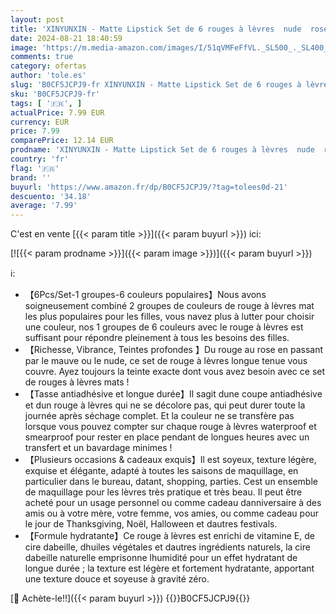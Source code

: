 ```yaml
---
layout: post
title: 'XINYUNXIN - Matte Lipstick Set de 6 rouges à lèvres  nude  rose  café et brun imperméable à l eau  formule de rouge à lèvres longue durée  coloré  Pigment doux  baume à lèvres lisse set A'
date: 2024-08-21 18:40:59
image: 'https://m.media-amazon.com/images/I/51qVMFeFfVL._SL500_._SL400_.jpg'
comments: true
category: ofertas
author: 'tole.es'
slug: 'B0CF5JCPJ9-fr XINYUNXIN - Matte Lipstick Set de 6 rouges à lèvres nude...'
sku: 'B0CF5JCPJ9-fr'
tags: [ '🇫🇷', ]
actualPrice: 7.99 EUR
currency: EUR
price: 7.99
comparePrice: 12.14 EUR
prodname: 'XINYUNXIN - Matte Lipstick Set de 6 rouges à lèvres  nude  rose  café et brun imperméable à l eau  formule de rouge à lèvres longue durée  coloré  Pigment doux  baume à lèvres lisse set A'
country: 'fr'
flag: '🇫🇷'
brand: ''
buyurl: 'https://www.amazon.fr/dp/B0CF5JCPJ9/?tag=tolees0d-21'
descuento: '34.18'
average: '7.99'
---
```


C'est en vente [{{< param title >}}]({{< param buyurl >}}) ici:

[![{{< param prodname >}}]({{< param image >}})]({{< param buyurl >}})

ℹ️:

- 【6Pcs/Set-1 groupes-6 couleurs populaires】Nous avons soigneusement combiné 2 groupes de couleurs de rouge à lèvres mat les plus populaires pour les filles, vous navez plus à lutter pour choisir une couleur, nos 1 groupes de 6 couleurs avec le rouge à lèvres est suffisant pour répondre pleinement à tous les besoins des filles.
- 【Richesse, Vibrance, Teintes profondes 】Du rouge au rose en passant par le mauve ou le nude, ce set de rouge à lèvres longue tenue vous couvre. Ayez toujours la teinte exacte dont vous avez besoin avec ce set de rouges à lèvres mats !
- 【Tasse antiadhésive et longue durée】Il sagit dune coupe antiadhésive et dun rouge à lèvres qui ne se décolore pas, qui peut durer toute la journée après séchage complet. Et la couleur ne se transfère pas lorsque vous pouvez compter sur chaque rouge à lèvres waterproof et smearproof pour rester en place pendant de longues heures avec un transfert et un bavardage minimes !
- 【Plusieurs occasions & cadeaux exquis】Il est soyeux, texture légère, exquise et élégante, adapté à toutes les saisons de maquillage, en particulier dans le bureau, datant, shopping, parties. Cest un ensemble de maquillage pour les lèvres très pratique et très beau. Il peut être acheté pour un usage personnel ou comme cadeau danniversaire à des amis ou à votre mère, votre femme, vos amies, ou comme cadeau pour le jour de Thanksgiving, Noël, Halloween et dautres festivals.
- 【Formule hydratante】Ce rouge à lèvres est enrichi de vitamine E, de cire dabeille, dhuiles végétales et dautres ingrédients naturels, la cire dabeille naturelle emprisonne lhumidité pour un effet hydratant de longue durée ; la texture est légère et fortement hydratante, apportant une texture douce et soyeuse à gravité zéro.

[🛒 Achète-le!!]({{< param buyurl >}})
{{<world>}}B0CF5JCPJ9{{</world>}}
